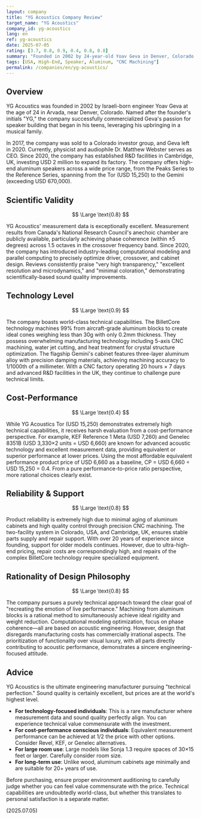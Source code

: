 ```yaml
---
layout: company
title: "YG Acoustics Company Review"
target_name: "YG Acoustics"
company_id: yg-acoustics
lang: en
ref: yg-acoustics
date: 2025-07-05
rating: [3.7, 0.8, 0.9, 0.4, 0.8, 0.8]
summary: "Founded in 2002 by 24-year-old Yoav Geva in Denver, Colorado, this high-end speaker manufacturer is renowned for its BilletCore technology that machines 99% of aircraft-grade aluminum from massive blocks. Entry-level Tor starts at USD 15,250, while flagship Gemini exceeds USD 670,000. Since 2020, the company has established R&D facilities in Cambridge, UK, promoting optimization through computational modeling. While boasting extremely high technical capabilities and measurement performance, prices are also at the world's highest level."
tags: [USA, High-End, Speaker, Aluminum, "CNC Machining"]
permalink: /companies/en/yg-acoustics/
---
```


## Overview

YG Acoustics was founded in 2002 by Israeli-born engineer Yoav Geva at the age of 24 in Arvada, near Denver, Colorado. Named after the founder's initials "YG," the company successfully commercialized Geva's passion for speaker building that began in his teens, leveraging his upbringing in a musical family.

In 2017, the company was sold to a Colorado investor group, and Geva left in 2020. Currently, physicist and audiophile Dr. Matthew Webster serves as CEO. Since 2020, the company has established R&D facilities in Cambridge, UK, investing USD 2 million to expand its factory. The company offers high-end aluminum speakers across a wide price range, from the Peaks Series to the Reference Series, spanning from the Tor (USD 15,250) to the Gemini (exceeding USD 670,000).

## Scientific Validity

$$ \Large \text{0.8} $$

YG Acoustics' measurement data is exceptionally excellent. Measurement results from Canada's National Research Council's anechoic chamber are publicly available, particularly achieving phase coherence (within ±5 degrees) across 1.5 octaves in the crossover frequency band. Since 2020, the company has introduced industry-leading computational modeling and parallel computing to precisely optimize driver, crossover, and cabinet design. Reviews consistently praise "very high transparency," "excellent resolution and microdynamics," and "minimal coloration," demonstrating scientifically-based sound quality improvements.

## Technology Level

$$ \Large \text{0.9} $$

The company boasts world-class technical capabilities. The BilletCore technology machines 99% from aircraft-grade aluminum blocks to create ideal cones weighing less than 30g with only 0.2mm thickness. They possess overwhelming manufacturing technology including 5-axis CNC machining, water jet cutting, and heat treatment for crystal structure optimization. The flagship Gemini's cabinet features three-layer aluminum alloy with precision damping materials, achieving machining accuracy to 1/1000th of a millimeter. With a CNC factory operating 20 hours × 7 days and advanced R&D facilities in the UK, they continue to challenge pure technical limits.

## Cost-Performance

$$ \Large \text{0.4} $$

While YG Acoustics Tor (USD 15,250) demonstrates extremely high technical capabilities, it receives harsh evaluation from a cost-performance perspective. For example, KEF Reference 1 Meta (USD 7,260) and Genelec 8351B (USD 3,330×2 units = USD 6,660) are known for advanced acoustic technology and excellent measurement data, providing equivalent or superior performance at lower prices. Using the most affordable equivalent performance product price of USD 6,660 as a baseline, CP = USD 6,660 ÷ USD 15,250 = 0.4. From a pure performance-to-price ratio perspective, more rational choices clearly exist.

## Reliability & Support

$$ \Large \text{0.8} $$

Product reliability is extremely high due to minimal aging of aluminum cabinets and high quality control through precision CNC machining. The two-facility system in Colorado, USA, and Cambridge, UK, ensures stable parts supply and repair support. With over 20 years of experience since founding, support for older models continues. However, due to ultra-high-end pricing, repair costs are correspondingly high, and repairs of the complex BilletCore technology require specialized equipment.

## Rationality of Design Philosophy

$$ \Large \text{0.8} $$

The company pursues a purely technical approach toward the clear goal of "recreating the emotion of live performance." Machining from aluminum blocks is a rational method to simultaneously achieve ideal rigidity and weight reduction. Computational modeling optimization, focus on phase coherence—all are based on acoustic engineering. However, design that disregards manufacturing costs has commercially irrational aspects. The prioritization of functionality over visual luxury, with all parts directly contributing to acoustic performance, demonstrates a sincere engineering-focused attitude.

## Advice

YG Acoustics is the ultimate engineering manufacturer pursuing "technical perfection." Sound quality is certainly excellent, but prices are at the world's highest level.

- **For technology-focused individuals**: This is a rare manufacturer where measurement data and sound quality perfectly align. You can experience technical value commensurate with the investment.
- **For cost-performance conscious individuals**: Equivalent measurement performance can be achieved at 1/2 the price with other options. Consider Revel, KEF, or Genelec alternatives.
- **For large room use**: Large models like Sonja 1.3 require spaces of 30×15 feet or larger. Carefully consider room size.
- **For long-term use**: Unlike wood, aluminum cabinets age minimally and are suitable for 20+ years of use.

Before purchasing, ensure proper environment auditioning to carefully judge whether you can feel value commensurate with the price. Technical capabilities are undoubtedly world-class, but whether this translates to personal satisfaction is a separate matter.

(2025.07.05)